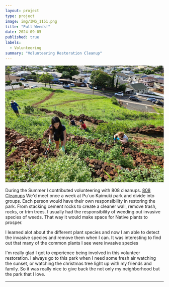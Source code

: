 ```yaml
---
layout: project
type: project
image: img/IMG_1151.png
title: "Pull Weeds!"
date: 2024-09-05
published: true
labels:
  - Volunteering
summary: "Volunteering Restoration Cleanup"
---
```

<img class="img-fluid" src="../img/IMG_1152.png">

During the Summer I contributed volunteering with 808 cleanups. [808 Cleanups](https://808cleanups.org/)
We'd meet once a week at Pu`uo Kaimuki park and divide into groups. Each person would have their own responsibility in restoring the park. From stacking cement rocks to create a cleaner wall, remove trash, rocks, or trim trees. I usually had the responsibility of weeding out invasive species of weeds. That way it would make space for Native plants to prosper. 

I learned alot about the different plant species and now I am able to detect the invasive species and remove them when I can. It was interesting to find out that many of the common plants I see were invasive species

I'm really glad I got to experience being involved in this volunteer restoration. I always go to this park when I need some fresh air watching the sunset, or watching the christmas tree light up with my friends and family. So it was really nice to give back the not only my neighborhood but the park that I love. 


<hr>

<pre>


